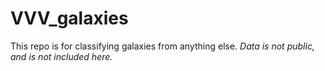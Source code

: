 # VVV_galaxies

This repo is for classifying galaxies from anything else.
*Data is not public, and is not included here.*

